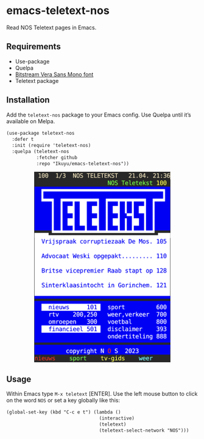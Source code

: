 
# emacs-teletext-nos

Read NOS Teletext pages in Emacs.

## Requirements

* Use-package
* Quelpa
* [Bitstream Vera Sans Mono font](http://legionfonts.com/fonts/bitstream-vera-sans-mono)
* Teletext package

## Installation

Add the `teletext-nos` package to your Emacs config. Use Quelpa until it’s available on Melpa.

```elisp
(use-package teletext-nos
  :defer t
  :init (require 'teletext-nos)
  :quelpa (teletext-nos
           :fetcher github
           :repo "Ikuyu/emacs-teletext-nos"))
```

<center><img src="nos-teletekst.png" height="500"></center>

## Usage

Within Emacs type `M-x teletext` [ENTER]. Use the left mouse button to click on the word `NOS` or set a key globally like this:

```elisp
(global-set-key (kbd "C-c e t") (lambda ()
                                  (interactive)
                                  (teletext)
                                  (teletext-select-network "NOS")))
```
